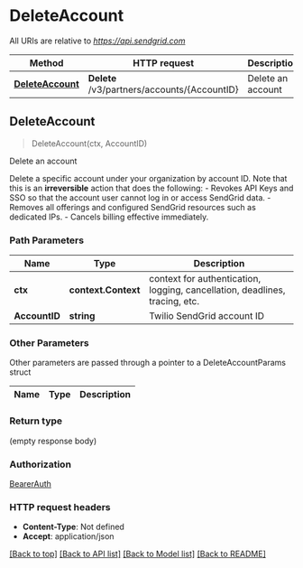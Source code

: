 # DeleteAccount

All URIs are relative to *https://api.sendgrid.com*

Method | HTTP request | Description
------------- | ------------- | -------------
[**DeleteAccount**](DeleteAccount.md#DeleteAccount) | **Delete** /v3/partners/accounts/{AccountID} | Delete an account



## DeleteAccount

> DeleteAccount(ctx, AccountID)

Delete an account

Delete a specific account under your organization by account ID. Note that this is an **irreversible** action that does the following:   - Revokes API Keys and SSO so that the account user cannot log in or access SendGrid data.  - Removes all offerings and configured SendGrid resources such as dedicated IPs.  - Cancels billing effective immediately.

### Path Parameters


Name | Type | Description
------------- | ------------- | -------------
**ctx** | **context.Context** | context for authentication, logging, cancellation, deadlines, tracing, etc.
**AccountID** | **string** | Twilio SendGrid account ID

### Other Parameters

Other parameters are passed through a pointer to a DeleteAccountParams struct


Name | Type | Description
------------- | ------------- | -------------

### Return type

 (empty response body)

### Authorization

[BearerAuth](../README.md#BearerAuth)

### HTTP request headers

- **Content-Type**: Not defined
- **Accept**: application/json

[[Back to top]](#) [[Back to API list]](../README.md#documentation-for-api-endpoints)
[[Back to Model list]](../README.md#documentation-for-models)
[[Back to README]](../README.md)


